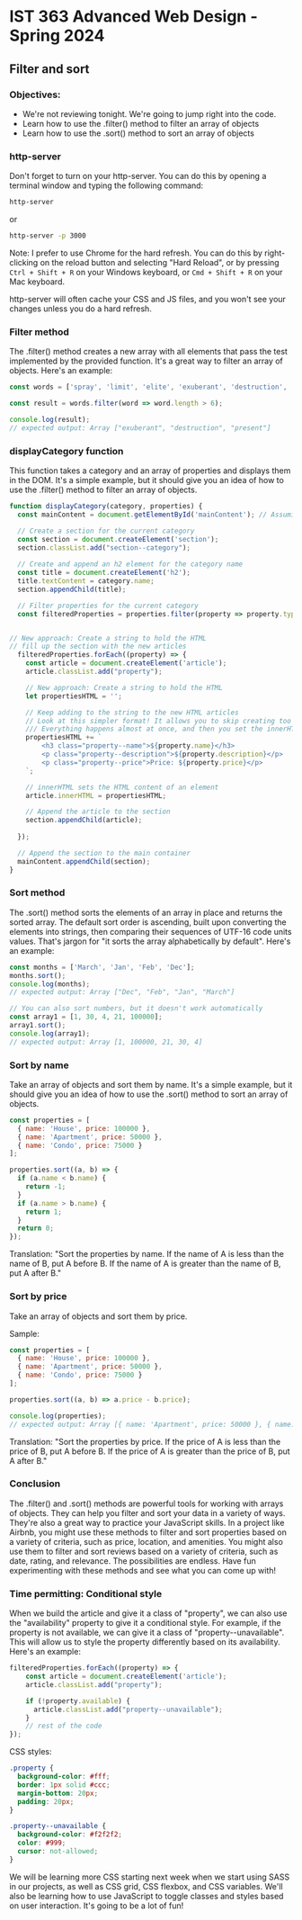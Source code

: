 # IST 363 Advanced Web Design - Spring 2024

## Filter and sort

### Objectives:

- We're not reviewing tonight. We're going to jump right into the code.
- Learn how to use the .filter() method to filter an array of objects
- Learn how to use the .sort() method to sort an array of objects

### http-server

Don't forget to turn on your http-server. You can do this by opening a terminal window and typing the following command:

```bash
http-server
```

or

```bash
http-server -p 3000
```

Note: I prefer to use Chrome for the hard refresh. You can do this by right-clicking on the reload button and selecting "Hard Reload", or by pressing `Ctrl + Shift + R` on your Windows keyboard, or `Cmd + Shift + R` on your Mac keyboard.

http-server will often cache your CSS and JS files, and you won't see your changes unless you do a hard refresh.


### Filter method

The .filter() method creates a new array with all elements that pass the test implemented by the provided function. It's a great way to filter an array of objects. Here's an example:

```javascript
const words = ['spray', 'limit', 'elite', 'exuberant', 'destruction', 'present'];

const result = words.filter(word => word.length > 6);

console.log(result);
// expected output: Array ["exuberant", "destruction", "present"]
```

### displayCategory function

This function takes a category and an array of properties and displays them in the DOM. It's a simple example, but it should give you an idea of how to use the .filter() method to filter an array of objects.

```javascript
function displayCategory(category, properties) {
  const mainContent = document.getElementById('mainContent'); // Assuming an element with this ID exists in your HTML

  // Create a section for the current category
  const section = document.createElement('section');
  section.classList.add("section--category");
  
  // Create and append an h2 element for the category name
  const title = document.createElement('h2');
  title.textContent = category.name;
  section.appendChild(title);

  // Filter properties for the current category
  const filteredProperties = properties.filter(property => property.type === category.label.singular);


// New approach: Create a string to hold the HTML
// fill up the section with the new articles
  filteredProperties.forEach((property) => {
    const article = document.createElement('article');
    article.classList.add("property");

    // New approach: Create a string to hold the HTML
    let propertiesHTML = '';

    // Keep adding to the string to the new HTML articles
    // Look at this simpler format! It allows you to skip creating too many new elements
    /// Everything happens almost at once, and then you set the innerHTML in one operation
    propertiesHTML += `
        <h3 class="property--name">${property.name}</h3>
        <p class="property--description">${property.description}</p>
        <p class="property--price">Price: ${property.price}</p>
    `;

    // innerHTML sets the HTML content of an element
    article.innerHTML = propertiesHTML;

    // Append the article to the section
    section.appendChild(article);
    
  });

  // Append the section to the main container
  mainContent.appendChild(section);
}
```

### Sort method

The .sort() method sorts the elements of an array in place and returns the sorted array. The default sort order is ascending, built upon converting the elements into strings, then comparing their sequences of UTF-16 code units values. That's jargon for "it sorts the array alphabetically by default". Here's an example:

```javascript
const months = ['March', 'Jan', 'Feb', 'Dec'];
months.sort();
console.log(months);
// expected output: Array ["Dec", "Feb", "Jan", "March"]

// You can also sort numbers, but it doesn't work automatically
const array1 = [1, 30, 4, 21, 100000];
array1.sort();
console.log(array1);
// expected output: Array [1, 100000, 21, 30, 4]
```

### Sort by name

Take an array of objects and sort them by name. It's a simple example, but it should give you an idea of how to use the .sort() method to sort an array of objects.

```javascript
const properties = [
  { name: 'House', price: 100000 },
  { name: 'Apartment', price: 50000 },
  { name: 'Condo', price: 75000 }
];

properties.sort((a, b) => {
  if (a.name < b.name) {
    return -1;
  }
  if (a.name > b.name) {
    return 1;
  }
  return 0;
});
```

Translation: "Sort the properties by name. If the name of A is less than the name of B, put A before B. If the name of A is greater than the name of B, put A after B."

### Sort by price

Take an array of objects and sort them by price.

Sample:

```javascript
const properties = [
  { name: 'House', price: 100000 },
  { name: 'Apartment', price: 50000 },
  { name: 'Condo', price: 75000 }
];

properties.sort((a, b) => a.price - b.price);

console.log(properties);
// expected output: Array [{ name: 'Apartment', price: 50000 }, { name: 'Condo', price: 75000 }, { name: 'House', price: 100000 }]
```

Translation: "Sort the properties by price. If the price of A is less than the price of B, put A before B. If the price of A is greater than the price of B, put A after B."

### Conclusion

The .filter() and .sort() methods are powerful tools for working with arrays of objects. They can help you filter and sort your data in a variety of ways. They're also a great way to practice your JavaScript skills. In a project like Airbnb, you might use these methods to filter and sort properties based on a variety of criteria, such as price, location, and amenities. You might also use them to filter and sort reviews based on a variety of criteria, such as date, rating, and relevance. The possibilities are endless. Have fun experimenting with these methods and see what you can come up with!

### Time permitting: Conditional style

When we build the article and give it a class of "property", we can also use the "availability" property to give it a conditional style. For example, if the property is not available, we can give it a class of "property--unavailable". This will allow us to style the property differently based on its availability. Here's an example:

```javascript
filteredProperties.forEach((property) => {
    const article = document.createElement('article');
    article.classList.add("property");

    if (!property.available) {
      article.classList.add("property--unavailable");
    }
    // rest of the code
});
```

CSS styles:

```css
.property {
  background-color: #fff;
  border: 1px solid #ccc;
  margin-bottom: 20px;
  padding: 20px;
}

.property--unavailable {
  background-color: #f2f2f2;
  color: #999;
  cursor: not-allowed;
}
```

We will be learning more CSS starting next week when we start using SASS in our projects, as well as CSS grid, CSS flexbox, and CSS variables. We'll also be learning how to use JavaScript to toggle classes and styles based on user interaction. It's going to be a lot of fun! 
